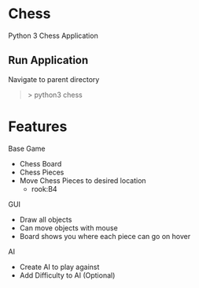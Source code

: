 # Chess
Python 3 Chess Application

## Run Application
Navigate to parent directory
> \> python3 chess


# Features
Base Game
* Chess Board
* Chess Pieces
* Move Chess Pieces to desired location
  * rook:B4
  
GUI
* Draw all objects
* Can move objects with mouse
* Board shows you where each piece can go on hover

AI
* Create AI to play against
* Add Difficulty to AI (Optional)

